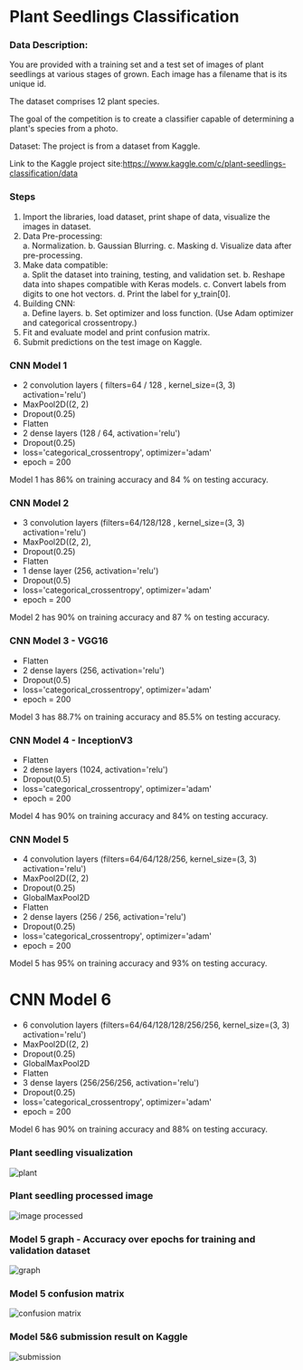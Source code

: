 # Plant Seedlings Classification

### Data Description: 
You are provided with a training set and a test set of images of plant seedlings at various stages of grown. Each image has a filename that is its unique id. 

The dataset comprises 12 plant species.

The goal of the competition is to create a classifier capable of determining a plant's species from a photo.

Dataset: The project is from a dataset from Kaggle. 

Link to the Kaggle project site:https://www.kaggle.com/c/plant-seedlings-classification/data

### Steps 

1. Import the libraries, load dataset, print shape of data, visualize the images in dataset.  
2. Data Pre-processing:  
  a. Normalization.
  b. Gaussian Blurring.
  c. Masking
  d. Visualize data after pre-processing.
3. Make data compatible:  
  a. Split the dataset into training, testing, and validation set.
  b. Reshape data into shapes compatible with Keras models.
  c. Convert labels from digits to one hot vectors.
  d. Print the label for y_train[0].
4. Building CNN:  
  a. Define layers.
  b. Set optimizer and loss function. (Use Adam optimizer and categorical crossentropy.)
  5. Fit and evaluate model and print confusion matrix.  
6. Submit predictions on the test image on Kaggle. 


### CNN Model 1

*   2 convolution layers ( filters=64 / 128 , kernel_size=(3, 3) activation='relu')
*   MaxPool2D((2, 2)
*   Dropout(0.25)
*   Flatten
*   2 dense layers (128 / 64, activation='relu')
*   Dropout(0.25)
*   loss='categorical_crossentropy', optimizer='adam'
*   epoch = 200

Model 1 has 86% on training accuracy and 84 % on testing accuracy.

### CNN Model 2 

*   3 convolution layers (filters=64/128/128 , kernel_size=(3, 3) activation='relu')
*   MaxPool2D((2, 2),
*   Dropout(0.25)
*   Flatten
*   1 dense layer (256, activation='relu')
*   Dropout(0.5)
*   loss='categorical_crossentropy', optimizer='adam'
*   epoch = 200

Model 2 has 90% on training accuracy and 87 % on testing accuracy.

### CNN Model 3 - VGG16
*   Flatten
*   2 dense layers (256, activation='relu')
*   Dropout(0.5)
*   loss='categorical_crossentropy', optimizer='adam'
*   epoch = 200

Model 3 has 88.7% on training accuracy and 85.5% on testing accuracy.


### CNN Model 4 - InceptionV3

*   Flatten
*   2 dense layers (1024, activation='relu')
*   Dropout(0.5)
*   loss='categorical_crossentropy', optimizer='adam'
*   epoch = 200

Model 4 has 90% on training accuracy and 84% on testing accuracy.


### CNN Model 5

*   4 convolution layers (filters=64/64/128/256, kernel_size=(3, 3) activation='relu')
*   MaxPool2D((2, 2) 
*   Dropout(0.25)
*   GlobalMaxPool2D
*   Flatten
*   2 dense layers (256 / 256, activation='relu')
*   Dropout(0.25)
*   loss='categorical_crossentropy', optimizer='adam'
*   epoch = 200

Model 5 has 95% on training accuracy and 93% on testing accuracy.


# CNN Model 6 

*   6 convolution layers (filters=64/64/128/128/256/256, kernel_size=(3, 3) activation='relu')
*   MaxPool2D((2, 2) 
*   Dropout(0.25)
*   GlobalMaxPool2D
*   Flatten
*   3 dense layers (256/256/256, activation='relu')
*   Dropout(0.25)
*   loss='categorical_crossentropy', optimizer='adam'
*   epoch = 200

Model 6 has 90% on training accuracy and 88% on testing accuracy.

### Plant seedling visualization

![plant](https://user-images.githubusercontent.com/69633814/103784316-15dc0c80-503a-11eb-97e8-bf75467363ba.png)

### Plant seedling processed image
![image processed](https://user-images.githubusercontent.com/69633814/103784361-255b5580-503a-11eb-89f0-e6cea514fb9d.png)

### Model 5 graph - Accuracy over epochs for training and validation dataset
![graph](https://user-images.githubusercontent.com/69633814/103784385-2a200980-503a-11eb-9f78-787741d4e49f.png)

### Model 5 confusion matrix
![confusion matrix](https://user-images.githubusercontent.com/69633814/103784432-3ad07f80-503a-11eb-9080-9e51c8c64c3e.png)

### Model 5&6 submission result on Kaggle
![submission](https://user-images.githubusercontent.com/69633814/103784494-50de4000-503a-11eb-8ab6-66a1b577784e.png)

